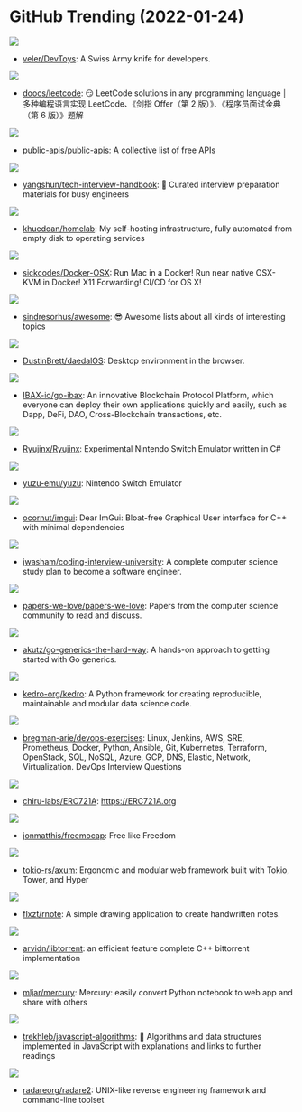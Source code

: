 # GitHub Trending (2022-01-24)

![](https://img.shields.io/badge/C%23-New%20802-green?style=flat-square&logo=appveyor)
- [veler/DevToys](https://github.com/veler/DevToys): A Swiss Army knife for developers.

![](https://img.shields.io/badge/Java-New%20224-green?style=flat-square&logo=appveyor)
- [doocs/leetcode](https://github.com/doocs/leetcode): 😏 LeetCode solutions in any programming language | 多种编程语言实现 LeetCode、《剑指 Offer（第 2 版）》、《程序员面试金典（第 6 版）》题解

![](https://img.shields.io/badge/Python-New%20446-green?style=flat-square&logo=appveyor)
- [public-apis/public-apis](https://github.com/public-apis/public-apis): A collective list of free APIs

![](https://img.shields.io/badge/JavaScript-New%20199-green?style=flat-square&logo=appveyor)
- [yangshun/tech-interview-handbook](https://github.com/yangshun/tech-interview-handbook): 💯 Curated interview preparation materials for busy engineers

![](https://img.shields.io/badge/Python-New%20952-green?style=flat-square&logo=appveyor)
- [khuedoan/homelab](https://github.com/khuedoan/homelab): My self-hosting infrastructure, fully automated from empty disk to operating services

![](https://img.shields.io/badge/Shell-New%20231-green?style=flat-square&logo=appveyor)
- [sickcodes/Docker-OSX](https://github.com/sickcodes/Docker-OSX): Run Mac in a Docker! Run near native OSX-KVM in Docker! X11 Forwarding! CI/CD for OS X!

![](https://img.shields.io/badge/none-New%20248-green?style=flat-square&logo=appveyor)
- [sindresorhus/awesome](https://github.com/sindresorhus/awesome): 😎 Awesome lists about all kinds of interesting topics

![](https://img.shields.io/badge/JavaScript-New%20108-green?style=flat-square&logo=appveyor)
- [DustinBrett/daedalOS](https://github.com/DustinBrett/daedalOS): Desktop environment in the browser.

![](https://img.shields.io/badge/Go-New%201-green?style=flat-square&logo=appveyor)
- [IBAX-io/go-ibax](https://github.com/IBAX-io/go-ibax): An innovative Blockchain Protocol Platform, which everyone can deploy their own applications quickly and easily, such as Dapp, DeFi, DAO, Cross-Blockchain transactions, etc.

![](https://img.shields.io/badge/C%23-New%20116-green?style=flat-square&logo=appveyor)
- [Ryujinx/Ryujinx](https://github.com/Ryujinx/Ryujinx): Experimental Nintendo Switch Emulator written in C#

![](https://img.shields.io/badge/C%2B%2B-New%20136-green?style=flat-square&logo=appveyor)
- [yuzu-emu/yuzu](https://github.com/yuzu-emu/yuzu): Nintendo Switch Emulator

![](https://img.shields.io/badge/C%2B%2B-New%2025-green?style=flat-square&logo=appveyor)
- [ocornut/imgui](https://github.com/ocornut/imgui): Dear ImGui: Bloat-free Graphical User interface for C++ with minimal dependencies

![](https://img.shields.io/badge/none-New%20324-green?style=flat-square&logo=appveyor)
- [jwasham/coding-interview-university](https://github.com/jwasham/coding-interview-university): A complete computer science study plan to become a software engineer.

![](https://img.shields.io/badge/Shell-New%2021-green?style=flat-square&logo=appveyor)
- [papers-we-love/papers-we-love](https://github.com/papers-we-love/papers-we-love): Papers from the computer science community to read and discuss.

![](https://img.shields.io/badge/Go-New%20171-green?style=flat-square&logo=appveyor)
- [akutz/go-generics-the-hard-way](https://github.com/akutz/go-generics-the-hard-way): A hands-on approach to getting started with Go generics.

![](https://img.shields.io/badge/Python-New%20266-green?style=flat-square&logo=appveyor)
- [kedro-org/kedro](https://github.com/kedro-org/kedro): A Python framework for creating reproducible, maintainable and modular data science code.

![](https://img.shields.io/badge/Python-New%20111-green?style=flat-square&logo=appveyor)
- [bregman-arie/devops-exercises](https://github.com/bregman-arie/devops-exercises): Linux, Jenkins, AWS, SRE, Prometheus, Docker, Python, Ansible, Git, Kubernetes, Terraform, OpenStack, SQL, NoSQL, Azure, GCP, DNS, Elastic, Network, Virtualization. DevOps Interview Questions

![](https://img.shields.io/badge/Solidity-New%2027-green?style=flat-square&logo=appveyor)
- [chiru-labs/ERC721A](https://github.com/chiru-labs/ERC721A): https://ERC721A.org

![](https://img.shields.io/badge/Python-New%2011-green?style=flat-square&logo=appveyor)
- [jonmatthis/freemocap](https://github.com/jonmatthis/freemocap): Free like Freedom

![](https://img.shields.io/badge/Rust-New%2055-green?style=flat-square&logo=appveyor)
- [tokio-rs/axum](https://github.com/tokio-rs/axum): Ergonomic and modular web framework built with Tokio, Tower, and Hyper

![](https://img.shields.io/badge/Rust-New%20266-green?style=flat-square&logo=appveyor)
- [flxzt/rnote](https://github.com/flxzt/rnote): A simple drawing application to create handwritten notes.

![](https://img.shields.io/badge/C%2B%2B-New%207-green?style=flat-square&logo=appveyor)
- [arvidn/libtorrent](https://github.com/arvidn/libtorrent): an efficient feature complete C++ bittorrent implementation

![](https://img.shields.io/badge/TypeScript-New%20116-green?style=flat-square&logo=appveyor)
- [mljar/mercury](https://github.com/mljar/mercury): Mercury: easily convert Python notebook to web app and share with others

![](https://img.shields.io/badge/JavaScript-New%20161-green?style=flat-square&logo=appveyor)
- [trekhleb/javascript-algorithms](https://github.com/trekhleb/javascript-algorithms): 📝 Algorithms and data structures implemented in JavaScript with explanations and links to further readings

![](https://img.shields.io/badge/C-New%2035-green?style=flat-square&logo=appveyor)
- [radareorg/radare2](https://github.com/radareorg/radare2): UNIX-like reverse engineering framework and command-line toolset

